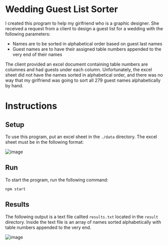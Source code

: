 # Wedding Guest List Sorter

I created this program to help my girlfriend who is a graphic designer.  She received a request from a client to design a guest list for a wedding with the following parameters:

- Names are to be sorted in alphabetical order based on guest last names
- Guest names are to have their assigned table numbers appended to the very end of their names

The client provided an excel document containing table numbers are columnes and had guests under each column.  Unfortunately, the excel sheet did not have the names sorted in alphabetical order, and there was no way that my girlfriend was going to  sort all 279 guest names alphabetically by hand.  

# Instructions

## Setup

To use this program, put an excel sheet in the `./data` directory.  The excel sheet must be in the following format:

![image](https://github.com/alianza-dev/cm-cross-platform/assets/82110542/b85dffc5-a4df-4fbe-9ca7-d2f6318dc959)

## Run

To start the program, run the following command:

`npm start`

## Results

The following output is a text file callted `results.txt` located in the `result` directory.  Inside the text file is an array of names sorted alphabetically with table numbers appended to the very end. 

![image](https://github.com/alianza-dev/cm-cross-platform/assets/82110542/1490de32-0022-4063-ae17-5c6610ec9eb0)
